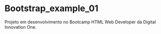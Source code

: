 # Bootstrap_example_01
Projeto em desenvolvimento no Bootcamp HTML Web Developer da Digital Innovation One.
